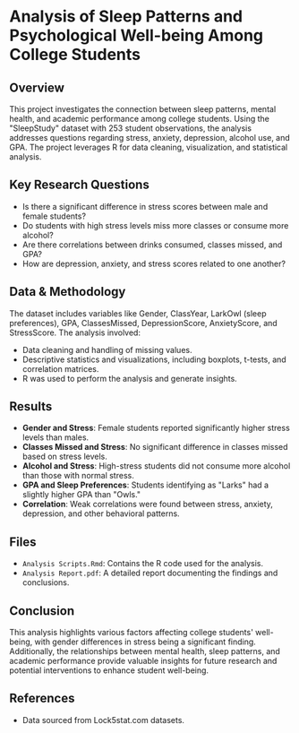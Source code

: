 # Analysis of Sleep Patterns and Psychological Well-being Among College Students

## Overview
This project investigates the connection between sleep patterns, mental health, and academic performance among college students. Using the "SleepStudy" dataset with 253 student observations, the analysis addresses questions regarding stress, anxiety, depression, alcohol use, and GPA. The project leverages R for data cleaning, visualization, and statistical analysis.

## Key Research Questions
- Is there a significant difference in stress scores between male and female students?
- Do students with high stress levels miss more classes or consume more alcohol?
- Are there correlations between drinks consumed, classes missed, and GPA?
- How are depression, anxiety, and stress scores related to one another?

## Data & Methodology
The dataset includes variables like Gender, ClassYear, LarkOwl (sleep preferences), GPA, ClassesMissed, DepressionScore, AnxietyScore, and StressScore. The analysis involved:
- Data cleaning and handling of missing values.
- Descriptive statistics and visualizations, including boxplots, t-tests, and correlation matrices.
- R was used to perform the analysis and generate insights.

## Results
- **Gender and Stress**: Female students reported significantly higher stress levels than males.
- **Classes Missed and Stress**: No significant difference in classes missed based on stress levels.
- **Alcohol and Stress**: High-stress students did not consume more alcohol than those with normal stress.
- **GPA and Sleep Preferences**: Students identifying as "Larks" had a slightly higher GPA than "Owls."
- **Correlation**: Weak correlations were found between stress, anxiety, depression, and other behavioral patterns.

## Files
- `Analysis Scripts.Rmd`: Contains the R code used for the analysis.
- `Analysis Report.pdf`: A detailed report documenting the findings and conclusions.

## Conclusion
This analysis highlights various factors affecting college students' well-being, with gender differences in stress being a significant finding. Additionally, the relationships between mental health, sleep patterns, and academic performance provide valuable insights for future research and potential interventions to enhance student well-being.

## References
- Data sourced from Lock5stat.com datasets.
